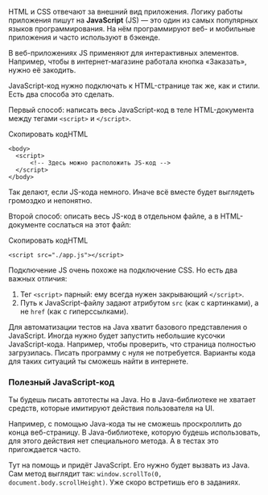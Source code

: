 HTML и CSS отвечают за внешний вид приложения. Логику работы приложения пишут на **JavaScript** (JS) — это один из самых популярных языков программирования. На нём программируют веб- и мобильные приложения и часто используют в бэкенде.

В веб-приложениях JS применяют для интерактивных элементов. Например, чтобы в интернет-магазине работала кнопка «Заказать», нужно её закодить.


JavaScript-код нужно подключать к HTML-странице так же, как и стили. Есть два способа это сделать.

Первый способ: написать весь JavaScript-код в теле HTML-документа между тегами `<script>` и `</script>`.

Скопировать кодHTML

```
<body>
  <script>
      <!-- Здесь можно расположить JS-код -->
  </script>    
</body> 
```

Так делают, если JS-кода немного. Иначе всё вместе будет выглядеть громоздко и непонятно.


Второй способ: описать весь JS-код в отдельном файле, а в HTML-документе сослаться на этот файл:

Скопировать кодHTML

```
<script src="./app.js"></script> 
```

Подключение JS очень похоже на подключение CSS. Но есть два важных отличия:

1. Тег `<script>` парный: ему всегда нужен закрывающий `</script>`.
2. Путь к JavaScript-файлу задают атрибутом `src` (как с картинками), а не `href` (как с гиперссылками).


Для автоматизации тестов на Java хватит базового представления о JavaScript. Иногда нужно будет запустить небольшие кусочки JavaScript-кода. Например, чтобы проверить, что страница полностью загрузилась. Писать программу с нуля не потребуется. Варианты кода для таких ситуаций ты сможешь найти в интернете.


### Полезный JavaScript-код

Ты будешь писать автотесты на Java. Но в Java-библиотеке не хватает средств, которые имитируют действия пользователя на UI.

Например, с помощью Java-кода ты не сможешь проскроллить до конца веб-страницу. В Java-библиотеке, которую будешь использовать, для этого действия нет специального метода. А в тестах это пригождается часто.

Тут на помощь и придёт JavaScript. Его нужно будет вызвать из Java. Сам метод выглядит так: `window.scrollTo(0, document.body.scrollHeight)`. Уже скоро встретишь его в заданиях.